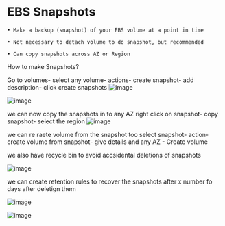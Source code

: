# EBS Snapshots

    • Make a backup (snapshot) of your EBS volume at a point in time
  
    • Not necessary to detach volume to do snapshot, but recommended
  
    • Can copy snapshots across AZ or Region

How to make Snapshots?

Go to volumes- select any volume- actions- create snapshot- add description- click create snapshots
![image](https://user-images.githubusercontent.com/107784718/212531564-e7d068a2-c6eb-449e-b160-8fe44bf407a1.png)

![image](https://user-images.githubusercontent.com/107784718/212531619-fa4a51b6-6174-4923-b76a-db83b7134684.png)

we can now copy the snapshots in to any AZ
right click on snapshot- copy snapshot- select the region 
![image](https://user-images.githubusercontent.com/107784718/212531645-6d5bd3d5-2012-48fd-aa0d-292d588cbe51.png)

we can re raete volume from the snapshot too
select snapshot- action- create volume from snapshot- give details and any AZ - Create volume

we also have recycle bin to avoid accsidental deletions of snapshots

![image](https://user-images.githubusercontent.com/107784718/212531815-071062a5-c3bb-4ccf-a5cb-d42aadc81564.png)

we can create retention rules to recover the snapshots after x number fo days after deletign them

![image](https://user-images.githubusercontent.com/107784718/212531833-ea0efd98-f21d-473e-9a4f-81329a648714.png)

![image](https://user-images.githubusercontent.com/107784718/212531848-34b8d1c0-516d-4588-8441-98419edf2fe2.png)
